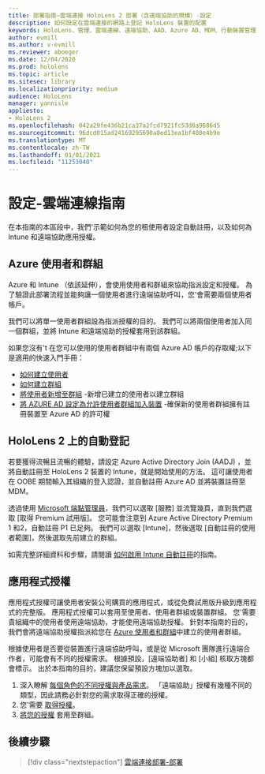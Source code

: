 ```yaml
---
title: 部署指南–雲端連接 HoloLens 2 部署（含遠端協助的規模）-設定
description: 如何設定在雲端連接的網路上登記 HoloLens 裝置的配置
keywords: HoloLens、管理、雲端連線、遠端協助、AAD、Azure AD、MDM、行動裝置管理
author: evmill
ms.author: v-evmill
ms.reviewer: aboeger
ms.date: 12/04/2020
ms.prod: hololens
ms.topic: article
ms.sitesec: library
ms.localizationpriority: medium
audience: HoloLens
manager: yannisle
appliesto:
- HoloLens 2
ms.openlocfilehash: 042a29fe436b21ca37a2fcd7921fc53d6a9686d5
ms.sourcegitcommit: 96dcd015ad24169295690a8ed13ea1bf480e4b9e
ms.translationtype: MT
ms.contentlocale: zh-TW
ms.lasthandoff: 01/01/2021
ms.locfileid: "11253040"
---
```

# 設定-雲端連線指南

在本指南的本區段中，我們&#39;示範如何為您的租使用者設定自動註冊，以及如何為 Intune 和遠端協助應用授權。

## Azure 使用者和群組

Azure 和 Intune （依該延伸），會使用使用者和群組來協助指派設定和授權。 為了驗證此部署流程並能夠讓一個使用者進行遠端協助呼叫，您&#39;會需要兩個使用者帳戶。

我們可以將單一使用者群組設為指派授權的目的。 我們可以將兩個使用者加入同一個群組，並將 Intune 和遠端協助的授權套用到該群組。

如果您沒有&#39;t 在您可以使用的使用者群組中有兩個 Azure AD 帳戶的存取權;以下是適用的快速入門手冊：

- [如何建立使用者](https://docs.microsoft.com/mem/intune/fundamentals/quickstart-create-user)
- [如何建立群組](https://docs.microsoft.com/mem/intune/fundamentals/quickstart-create-group)
- [將使用者新增至群組](https://docs.microsoft.com/azure/active-directory/fundamentals/active-directory-groups-members-azure-portal) -新增已建立的使用者以建立群組
- [將 AZURE AD 設定為允許使用者群組加入裝置](https://docs.microsoft.com/azure/active-directory/devices/azureadjoin-plan#configure-your-device-settings) -確保新的使用者群組擁有註冊裝置至 Azure AD 的許可權

## HoloLens 2 上的自動登記

若要獲得流暢且流暢的體驗，請設定 Azure Active Directory Join (AADJ) ，並將自動註冊至 HoloLens 2 裝置的 Intune，就是開始使用的方法。 這可讓使用者在 OOBE 期間輸入其組織的登入認證，並自動註冊 Azure AD 並將裝置註冊至 MDM。

透過使用 [Microsoft 端點管理員](https://endpoint.microsoft.com/#home)，我們可以選取 [服務] 並流覽幾頁，直到我們選取 [取得 Premium 試用版]。 您可能會注意到 Azure Active Directory Premium 1 和2，自動註冊 P1 已足夠。 我們可以選取 [Intune]，然後選取 [自動註冊的使用者範圍]，然後選取先前建立的群組。

如需完整詳細資料和步驟，請閱讀 [如何啟用 Intune 自動註冊](https://docs.microsoft.com/mem/intune/enrollment/quickstart-setup-auto-enrollment)的指南。

## 應用程式授權

應用程式授權可讓使用者安裝公司購買的應用程式，或從免費試用版升級到應用程式的完整版。 應用程式授權可以套用至使用者、使用者群組或裝置群組。 您&#39;需要貴組織中的使用者使用遠端協助，才能使用遠端協助授權。 針對本指南的目的，我們會將遠端協助授權指派給您在 [Azure 使用者和群組](hololens2-cloud-connected-configure.md#azure-users-and-groups)中建立的使用者群組。

根據使用者是否要從裝置進行遠端協助呼叫，或是從 Microsoft 團隊進行遠端合作者，可能會有不同的授權需求。 根據預設，[遠端協助者] 和 [小組] 核取方塊都會標示。 出於本指南的目的，建議您保留預設方塊加以選取。

1. 深入瞭解 [每個角色的不同授權與產品需求](https://docs.microsoft.com/dynamics365/mixed-reality/remote-assist/requirements#licensing-and-product-requirements-per-role)。 「遠端協助」授權有幾種不同的類型，因此請務必針對您的需求取得正確的授權。
2. 您&#39;需要 [取得授權](https://docs.microsoft.com/dynamics365/mixed-reality/remote-assist/buy-remote-assist)。
3. [將您的授權](https://docs.microsoft.com/dynamics365/mixed-reality/remote-assist/deploy-remote-assist) 套用至群組。

## 後續步驟

> [!div class="nextstepaction"]
> [雲端連接部署-部署](hololens2-cloud-connected-deploy.md)